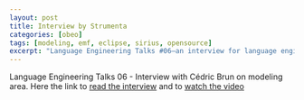 ```yaml
---
layout: post
title: Interview by Strumenta
categories: [obeo]
tags: [modeling, emf, eclipse, sirius, opensource]
excerpt: "Language Engineering Talks #06—an interview for language engineering and modeling readers—sharing perspectives on OSS tooling and why it matters."
---
```


Language Engineering Talks 06 - Interview with Cédric Brun on modeling area.
Here the link to [read the interview](https://tomassetti.me/interview-with-cedric-brun/) and to [watch the video](https://www.youtube.com/watch?v=gQkrlq5-osA)


